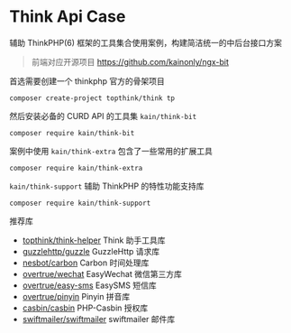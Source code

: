 # Think Api Case

辅助 ThinkPHP(6) 框架的工具集合使用案例，构建简洁统一的中后台接口方案

> 前端对应开源项目 https://github.com/kainonly/ngx-bit

首选需要创建一个 thinkphp 官方的骨架项目

```shell script
composer create-project topthink/think tp
```

然后安装必备的 CURD API 的工具集 `kain/think-bit`

```shell script
composer require kain/think-bit
```

案例中使用 `kain/think-extra` 包含了一些常用的扩展工具

```shell script
composer require kain/think-extra
```

`kain/think-support` 辅助 ThinkPHP 的特性功能支持库

```shell script
composer require kain/think-support
```

推荐库

- [topthink/think-helper](https://www.kancloud.cn/manual/thinkphp6_0/1149630) Think 助手工具库
- [guzzlehttp/guzzle](http://docs.guzzlephp.org/en/stable/) GuzzleHttp 请求库
- [nesbot/carbon](https://carbon.nesbot.com/docs/) Carbon 时间处理库
- [overtrue/wechat](https://www.easywechat.com/docs) EasyWechat 微信第三方库
- [overtrue/easy-sms](https://github.com/overtrue/easy-sms) EasySMS 短信库
- [overtrue/pinyin](https://github.com/overtrue/pinyin) Pinyin 拼音库
- [casbin/casbin](https://github.com/php-casbin/php-casbin/blob/master/README_CN.md) PHP-Casbin 授权库
- [swiftmailer/swiftmailer](https://swiftmailer.symfony.com/docs/introduction.html) swiftmailer 邮件库
